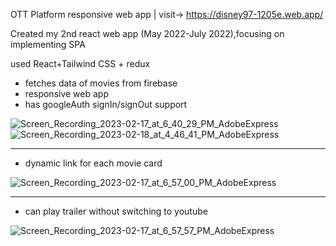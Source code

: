 OTT Platform responsive web app | visit-> https://disney97-1205e.web.app/

Created my 2nd react web app (May 2022-July 2022),focusing on implementing SPA

used React+Tailwind CSS + redux
- fetches data of movies from firebase
- responsive web app
- has googleAuth signIn/signOut support

![Screen_Recording_2023-02-17_at_6_40_29_PM_AdobeExpress](https://user-images.githubusercontent.com/49271386/219663825-d0e14775-aae7-4c17-8e09-ec262f4824e5.gif) ![Screen_Recording_2023-02-18_at_4_46_41_PM_AdobeExpress](https://user-images.githubusercontent.com/49271386/219859665-60b30c0a-1157-4a61-bf84-8b92b2847750.gif)





-----------------------------------------------------------------------------------------------------------------------------------------------------------

- dynamic link for each movie card


![Screen_Recording_2023-02-17_at_6_57_00_PM_AdobeExpress](https://user-images.githubusercontent.com/49271386/219666550-8b3d2d23-89b3-4785-8f12-a6c13096c00f.gif)

-----------------------------------------------------------------------------------------------------------------------------------------------------------

- can play trailer without switching to youtube

![Screen_Recording_2023-02-17_at_6_57_57_PM_AdobeExpress](https://user-images.githubusercontent.com/49271386/219666585-3fc584a2-063c-4af3-92db-31c9e1999efe.gif)




